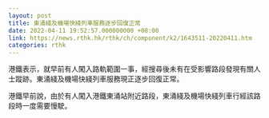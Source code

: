 ```yaml
---
layout: post
title: 東涌綫及機場快綫列車服務逐步回復正常
date: 2022-04-11 19:52:57.000000000 +08:00
link: https://news.rthk.hk/rthk/ch/component/k2/1643511-20220411.htm
categories: rthk
---
```


港鐵表示，就早前有人闖入路軌範圍一事，經搜尋後未有在受影響路段發現有關人士蹤跡。東涌綫及機場快綫列車服務現正逐步回復正常。

港鐵早前說，由於有人闖入港鐵東涌站附近路段，東涌綫及機場快綫列車行經該路段時一度需要慢駛。
